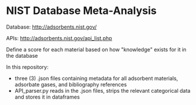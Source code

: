 # NIST Database Meta-Analysis

Database: http://adsorbents.nist.gov/

APIs: http://adsorbents.nist.gov/api_list.php

Define a score for each material based on how "knowledge" exists for it in the database

In this repository:
* three (3) .json files containing metadata for all adsorbent materials, adsorbate gases, and bibliography references
* API_parser.py reads in the .json files, strips the relevant categorical data and stores it in dataframes
